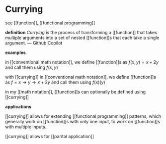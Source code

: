 # Currying

see [[function]], [[functional programming]]

**definition** _Currying_ is the process of transforming a [[function]] that takes multiple arguments into a set of nested [[function]]s that each take a single argument. &mdash; Github Copilot

**examples**

in [[conventional math notation]], we define [[function]]s as $f(x , y) = x + 2y$ and call them using $f(x, y)$

with [[currying]] in [[conventional math notation]], we define [[function]]s as $f = x \to y \to x + 2y$ and call them using $f(x)(y)$

in my [[math notation]], [[function]]s can optionally be defined using [[currying]]

**applications**

[[currying]] allows for extending [[functional programming]] patterns, which generally work on [[function]]s with only one input, to work on [[function]]s with multiple inputs.

[[currying]] allows for [[parital application]]
